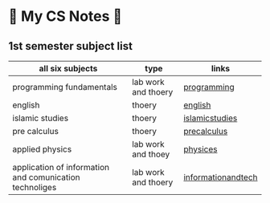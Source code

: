 

# 🎯 My CS Notes 🎯
## 1st semester subject list 
| all six subjects | type | links |
|------------------|------|-------|
| programming fundamentals | lab work and thoery | [programming](./programming.md) |
| english | thoery | [english](./english.md) |
| islamic studies | thoery | [islamicstudies](./islamicstd.md) |
| pre calculus | thoery | [precalculus](./calculus) |
| applied physics | lab work and thoey | [physices](./physics) |
| application of information and comunication technoliges | lab work and thoery | [informationandtech](./infoandtech) |



